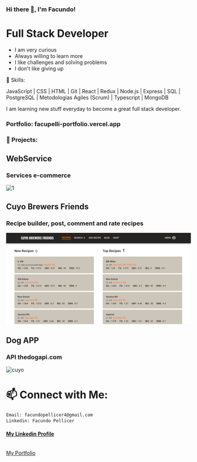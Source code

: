 ### Hi there 👋, I'm Facundo!

# Full Stack Developer

- I am very curious
- Always willing to learn more
- I like challenges and solving problems
- I don't like giving up

🌱 Skills:

JavaScript | CSS | HTML | Git | React | Redux | Node.js | Express | SQL | PostgreSQL
| Metodologías Agiles (Scrum) | Typescript | MongoDB

I am learning new stuff everyday to become a great full stack developer.

### Portfolio: facupelli-portfolio.vercel.app

### 💼 Projects:

## WebService

### Services e-commerce

<img src="https://res.cloudinary.com/dzjz8pe0y/image/upload/v1637785254/webservice_1_hs8uig.png" alt="1">
<br/>

## Cuyo Brewers Friends

### Recipe builder, post, comment and rate recipes

<img src='./Media/cuyo2022.png' alt='cuyo'>
<br/>

## Dog APP

### API thedogapi.com

<img src='https://res.cloudinary.com/dzjz8pe0y/image/upload/v1637709264/landing_pidogs_vqevm5.png' alt='cuyo'>

<br/>

# 📫 Connect with Me:

    Email: facundopellicer4@gmail.com
    Linkedin: Facundo Pellicer

<a href="https://www.linkedin.com/in/facundo-pellicer-full-stack-developer/"><h4>My Linkedin Profile</h4></a>
<br/>
<a href="https://facupelli-portfolio.vercel.app/">My Portfolio</a>
